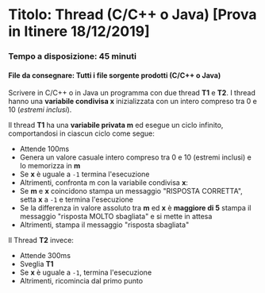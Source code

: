 # Titolo: Thread (C/C++ o Java) [Prova in Itinere 18/12/2019]

### Tempo a disposizione: 45 minuti

#### File da consegnare: Tutti i file sorgente prodotti (C/C++ o Java)

Scrivere in C/C++ o in Java un programma con due thread **T1** e **T2**. I thread hanno una **variabile condivisa x** inizializzata con un intero compreso tra 0 e 10 (*estremi inclusi*).

Il thread **T1** ha una **variabile privata m** ed esegue un ciclo infinito, comportandosi in ciascun ciclo come segue:
- Attende 100ms
- Genera un valore casuale intero compreso tra 0 e 10 (estremi inclusi) e lo memorizza in **m**
- Se **x** è uguale a `-1` termina l'esecuzione
- Altrimenti, confronta m con la variabile condivisa **x**:
- Se **m** e **x** coincidono stampa un messaggio "RISPOSTA CORRETTA", setta **x** a `-1` e termina l'esecuzione
- Se la differenza in valore assoluto tra **m** ed **x** è **maggiore di 5** stampa il messaggio "risposta MOLTO sbagliata" e si mette in attesa
- Altrimenti, stampa il messaggio "risposta sbagliata"

Il Thread **T2** invece:
- Attende 300ms
- Sveglia **T1**
- Se **x** è uguale a `-1`, termina l'esecuzione
- Altrimenti, ricomincia dal primo punto